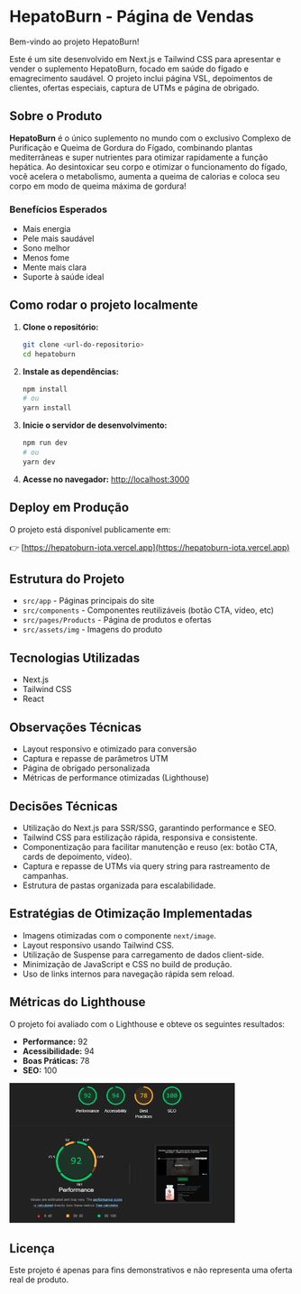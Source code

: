 # HepatoBurn - Página de Vendas

Bem-vindo ao projeto HepatoBurn!

Este é um site desenvolvido em Next.js e Tailwind CSS para apresentar e vender o suplemento HepatoBurn, focado em saúde do fígado e emagrecimento saudável. O projeto inclui página VSL, depoimentos de clientes, ofertas especiais, captura de UTMs e página de obrigado.

## Sobre o Produto

**HepatoBurn** é o único suplemento no mundo com o exclusivo Complexo de Purificação e Queima de Gordura do Fígado, combinando plantas mediterrâneas e super nutrientes para otimizar rapidamente a função hepática. Ao desintoxicar seu corpo e otimizar o funcionamento do fígado, você acelera o metabolismo, aumenta a queima de calorias e coloca seu corpo em modo de queima máxima de gordura!

### Benefícios Esperados
- Mais energia
- Pele mais saudável
- Sono melhor
- Menos fome
- Mente mais clara
- Suporte à saúde ideal

## Como rodar o projeto localmente

1. **Clone o repositório:**
   ```bash
   git clone <url-do-repositorio>
   cd hepatoburn
   ```
2. **Instale as dependências:**
   ```bash
   npm install
   # ou
   yarn install
   ```
3. **Inicie o servidor de desenvolvimento:**
   ```bash
   npm run dev
   # ou
   yarn dev
   ```
4. **Acesse no navegador:**
   [http://localhost:3000](http://localhost:3000)

## Deploy em Produção

O projeto está disponível publicamente em:

👉 [https://hepatoburn-iota.vercel.app](https://hepatoburn-iota.vercel.app)

## Estrutura do Projeto
- `src/app` - Páginas principais do site
- `src/components` - Componentes reutilizáveis (botão CTA, vídeo, etc)
- `src/pages/Products` - Página de produtos e ofertas
- `src/assets/img` - Imagens do produto

## Tecnologias Utilizadas
- Next.js
- Tailwind CSS
- React

## Observações Técnicas
- Layout responsivo e otimizado para conversão
- Captura e repasse de parâmetros UTM
- Página de obrigado personalizada
- Métricas de performance otimizadas (Lighthouse)

## Decisões Técnicas
- Utilização do Next.js para SSR/SSG, garantindo performance e SEO.
- Tailwind CSS para estilização rápida, responsiva e consistente.
- Componentização para facilitar manutenção e reuso (ex: botão CTA, cards de depoimento, vídeo).
- Captura e repasse de UTMs via query string para rastreamento de campanhas.
- Estrutura de pastas organizada para escalabilidade.

## Estratégias de Otimização Implementadas
- Imagens otimizadas com o componente `next/image`.
- Layout responsivo usando Tailwind CSS.
- Utilização de Suspense para carregamento de dados client-side.
- Minimização de JavaScript e CSS no build de produção.
- Uso de links internos para navegação rápida sem reload.

## Métricas do Lighthouse
O projeto foi avaliado com o Lighthouse e obteve os seguintes resultados:

- **Performance:** 92
- **Acessibilidade:** 94
- **Boas Práticas:** 78
- **SEO:** 100

<img src="./src/assets/img/lighthouse-metrics.png" alt="Lighthouse Metrics" width="400" />

## Licença
Este projeto é apenas para fins demonstrativos e não representa uma oferta real de produto.
